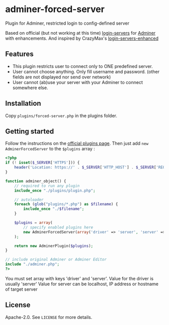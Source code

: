 # adminer-forced-server
Plugin for Adminer, restricted login to config-defined server

Based on official (but not working at this time)  [login-servers](https://raw.github.com/vrana/adminer/master/plugins/login-servers.php) for [Adminer](https://www.adminer.org/) with enhancements.
And inspired by CrazyMax's [login-servers-enhanced]( https://github.com/crazy-max/login-servers-enhanced/)

## Features

* This plugin restricts user to connect only to ONE predefined server.
* User cannot choose anything. Only fill username and password. (other fields are not displayed nor send over network)
* User cannot (ab)use your server with your Adminer to connect somewhere else.

## Installation

Copy `plugins/forced-server.php` in the plugins folder.

## Getting started

Follow the instructions on the [official plugins page](https://www.adminer.org/en/plugins/).
Then just add `new AdminerForcedServer` to the `$plugins` array :

```php
<?php
if (! isset($_SERVER['HTTPS'])) {
	header('Location: https://' . $_SERVER['HTTP_HOST'] . $_SERVER['REQUEST_URI']);
}

function adminer_object() {
	// required to run any plugin
	include_once "./plugins/plugin.php";

	// autoloader
	foreach (glob("plugins/*.php") as $filename) {
		include_once "./$filename";
	}

	$plugins = array(
		// specify enabled plugins here
		new AdminerForcedServer(array('driver' => 'server', 'server' => 'localhost')),
	);

	return new AdminerPlugin($plugins);
}

// include original Adminer or Adminer Editor
include "./adminer.php";
?>
```

You must set array with keys 'driver' and 'server'.
Value for the driver is usually 'server'
Value for server can be localhost, IP address or hostname of target server


## License

Apache-2.0. See `LICENSE` for more details.
